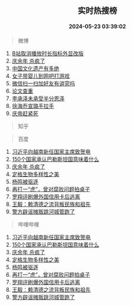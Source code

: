 <div align="center"><h2>实时热搜榜</h2><h4>2024-05-23 03:39:02</h4></div>

> 微博  

1. [B站取消播放时长指标外显改版](https://s.weibo.com/weibo?q=%23B%E7%AB%99%E5%8F%96%E6%B6%88%E6%92%AD%E6%94%BE%E6%97%B6%E9%95%BF%E6%8C%87%E6%A0%87%E5%A4%96%E6%98%BE%E6%94%B9%E7%89%88%23&t=31&band_rank=1&Refer=top)<br />
2. [庆余年 杀疯了](https://s.weibo.com/weibo?q=%E5%BA%86%E4%BD%99%E5%B9%B4%20%E6%9D%80%E7%96%AF%E4%BA%86&t=31&band_rank=2&Refer=top)<br />
3. [中国文化遗产有多绝](https://s.weibo.com/weibo?q=%23%E4%B8%AD%E5%9B%BD%E6%96%87%E5%8C%96%E9%81%97%E4%BA%A7%E6%9C%89%E5%A4%9A%E7%BB%9D%23&t=31&band_rank=3&Refer=top)<br />
4. [女子带婴儿到网吧打游戏](https://s.weibo.com/weibo?q=%23%E5%A5%B3%E5%AD%90%E5%B8%A6%E5%A9%B4%E5%84%BF%E5%88%B0%E7%BD%91%E5%90%A7%E6%89%93%E6%B8%B8%E6%88%8F%23&t=31&band_rank=4&Refer=top)<br />
5. [微信扫一扫加好友有讲究吗](https://s.weibo.com/weibo?q=%23%E5%BE%AE%E4%BF%A1%E6%89%AB%E4%B8%80%E6%89%AB%E5%8A%A0%E5%A5%BD%E5%8F%8B%E6%9C%89%E8%AE%B2%E7%A9%B6%E5%90%97%23&t=31&band_rank=5&Refer=top)<br />
6. [论文查重](https://s.weibo.com/weibo?q=%E8%AE%BA%E6%96%87%E6%9F%A5%E9%87%8D&t=31&band_rank=6&Refer=top)<br />
7. [李承泽未承受半分恩泽](https://s.weibo.com/weibo?q=%E6%9D%8E%E6%89%BF%E6%B3%BD%E6%9C%AA%E6%89%BF%E5%8F%97%E5%8D%8A%E5%88%86%E6%81%A9%E6%B3%BD&t=31&band_rank=7&Refer=top)<br />
8. [徐海乔宣璐手拉手](https://s.weibo.com/weibo?q=%E5%BE%90%E6%B5%B7%E4%B9%94%E5%AE%A3%E7%92%90%E6%89%8B%E6%8B%89%E6%89%8B&t=31&band_rank=8&Refer=top)<br />
9. [庆帝赶紧死](https://s.weibo.com/weibo?q=%E5%BA%86%E5%B8%9D%E8%B5%B6%E7%B4%A7%E6%AD%BB&t=31&band_rank=9&Refer=top)<br />

> 知乎  


> 百度  

1. [习近平向越南新任国家主席致贺电](https://www.baidu.com/s?wd=%E4%B9%A0%E8%BF%91%E5%B9%B3%E5%90%91%E8%B6%8A%E5%8D%97%E6%96%B0%E4%BB%BB%E5%9B%BD%E5%AE%B6%E4%B8%BB%E5%B8%AD%E8%87%B4%E8%B4%BA%E7%94%B5&sa=fyb_news&rsv_dl=fyb_news)<br />
2. [150个国家承认巴勒斯坦国意味着什么](https://www.baidu.com/s?wd=150%E4%B8%AA%E5%9B%BD%E5%AE%B6%E6%89%BF%E8%AE%A4%E5%B7%B4%E5%8B%92%E6%96%AF%E5%9D%A6%E5%9B%BD%E6%84%8F%E5%91%B3%E7%9D%80%E4%BB%80%E4%B9%88&sa=fyb_news&rsv_dl=fyb_news)<br />
3. [庆余年 杀疯了](https://www.baidu.com/s?wd=%E5%BA%86%E4%BD%99%E5%B9%B4+%E6%9D%80%E7%96%AF%E4%BA%86&sa=fyb_news&rsv_dl=fyb_news)<br />
4. [定格生物多样性之美](https://www.baidu.com/s?wd=%E5%AE%9A%E6%A0%BC%E7%94%9F%E7%89%A9%E5%A4%9A%E6%A0%B7%E6%80%A7%E4%B9%8B%E7%BE%8E&sa=fyb_news&rsv_dl=fyb_news)<br />
5. [杨鸣被驱逐](https://www.baidu.com/s?wd=%E6%9D%A8%E9%B8%A3%E8%A2%AB%E9%A9%B1%E9%80%90&sa=fyb_news&rsv_dl=fyb_news)<br />
6. [再打一“虎”，曾对腐败问题拍桌子](https://www.baidu.com/s?wd=%E5%86%8D%E6%89%93%E4%B8%80%E2%80%9C%E8%99%8E%E2%80%9D%EF%BC%8C%E6%9B%BE%E5%AF%B9%E8%85%90%E8%B4%A5%E9%97%AE%E9%A2%98%E6%8B%8D%E6%A1%8C%E5%AD%90&sa=fyb_news&rsv_dl=fyb_news)<br />
7. [罗翔评刷爆外国信用卡后逃离](https://www.baidu.com/s?wd=%E7%BD%97%E7%BF%94%E8%AF%84%E5%88%B7%E7%88%86%E5%A4%96%E5%9B%BD%E4%BF%A1%E7%94%A8%E5%8D%A1%E5%90%8E%E9%80%83%E7%A6%BB&sa=fyb_news&rsv_dl=fyb_news)<br />
8. [王毅：赖清德之流背叛民族和祖先](https://www.baidu.com/s?wd=%E7%8E%8B%E6%AF%85%EF%BC%9A%E8%B5%96%E6%B8%85%E5%BE%B7%E4%B9%8B%E6%B5%81%E8%83%8C%E5%8F%9B%E6%B0%91%E6%97%8F%E5%92%8C%E7%A5%96%E5%85%88&sa=fyb_news&rsv_dl=fyb_news)<br />
9. [警方辟谣摊贩跳河城管跑了](https://www.baidu.com/s?wd=%E8%AD%A6%E6%96%B9%E8%BE%9F%E8%B0%A3%E6%91%8A%E8%B4%A9%E8%B7%B3%E6%B2%B3%E5%9F%8E%E7%AE%A1%E8%B7%91%E4%BA%86&sa=fyb_news&rsv_dl=fyb_news)<br />

> 哔哩哔哩  

1. [习近平向越南新任国家主席致贺电](https://www.baidu.com/s?wd=%E4%B9%A0%E8%BF%91%E5%B9%B3%E5%90%91%E8%B6%8A%E5%8D%97%E6%96%B0%E4%BB%BB%E5%9B%BD%E5%AE%B6%E4%B8%BB%E5%B8%AD%E8%87%B4%E8%B4%BA%E7%94%B5&sa=fyb_news&rsv_dl=fyb_news)<br />
2. [150个国家承认巴勒斯坦国意味着什么](https://www.baidu.com/s?wd=150%E4%B8%AA%E5%9B%BD%E5%AE%B6%E6%89%BF%E8%AE%A4%E5%B7%B4%E5%8B%92%E6%96%AF%E5%9D%A6%E5%9B%BD%E6%84%8F%E5%91%B3%E7%9D%80%E4%BB%80%E4%B9%88&sa=fyb_news&rsv_dl=fyb_news)<br />
3. [庆余年 杀疯了](https://www.baidu.com/s?wd=%E5%BA%86%E4%BD%99%E5%B9%B4+%E6%9D%80%E7%96%AF%E4%BA%86&sa=fyb_news&rsv_dl=fyb_news)<br />
4. [定格生物多样性之美](https://www.baidu.com/s?wd=%E5%AE%9A%E6%A0%BC%E7%94%9F%E7%89%A9%E5%A4%9A%E6%A0%B7%E6%80%A7%E4%B9%8B%E7%BE%8E&sa=fyb_news&rsv_dl=fyb_news)<br />
5. [杨鸣被驱逐](https://www.baidu.com/s?wd=%E6%9D%A8%E9%B8%A3%E8%A2%AB%E9%A9%B1%E9%80%90&sa=fyb_news&rsv_dl=fyb_news)<br />
6. [再打一“虎”，曾对腐败问题拍桌子](https://www.baidu.com/s?wd=%E5%86%8D%E6%89%93%E4%B8%80%E2%80%9C%E8%99%8E%E2%80%9D%EF%BC%8C%E6%9B%BE%E5%AF%B9%E8%85%90%E8%B4%A5%E9%97%AE%E9%A2%98%E6%8B%8D%E6%A1%8C%E5%AD%90&sa=fyb_news&rsv_dl=fyb_news)<br />
7. [罗翔评刷爆外国信用卡后逃离](https://www.baidu.com/s?wd=%E7%BD%97%E7%BF%94%E8%AF%84%E5%88%B7%E7%88%86%E5%A4%96%E5%9B%BD%E4%BF%A1%E7%94%A8%E5%8D%A1%E5%90%8E%E9%80%83%E7%A6%BB&sa=fyb_news&rsv_dl=fyb_news)<br />
8. [王毅：赖清德之流背叛民族和祖先](https://www.baidu.com/s?wd=%E7%8E%8B%E6%AF%85%EF%BC%9A%E8%B5%96%E6%B8%85%E5%BE%B7%E4%B9%8B%E6%B5%81%E8%83%8C%E5%8F%9B%E6%B0%91%E6%97%8F%E5%92%8C%E7%A5%96%E5%85%88&sa=fyb_news&rsv_dl=fyb_news)<br />
9. [警方辟谣摊贩跳河城管跑了](https://www.baidu.com/s?wd=%E8%AD%A6%E6%96%B9%E8%BE%9F%E8%B0%A3%E6%91%8A%E8%B4%A9%E8%B7%B3%E6%B2%B3%E5%9F%8E%E7%AE%A1%E8%B7%91%E4%BA%86&sa=fyb_news&rsv_dl=fyb_news)<br />
